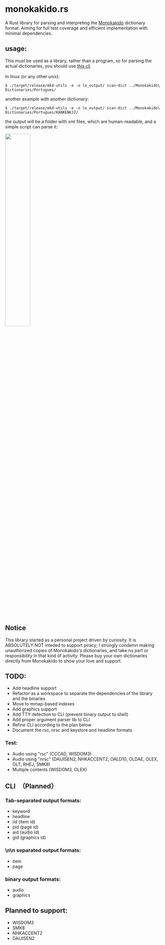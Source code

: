 # monokakido.rs
A Rust library for parsing and interpreting the [Monokakido](https://www.monokakido.jp/en/dictionaries/app/) dictionary format.
Aiming for full test coverage and efficient implementation with minimal dependencies.


## usage:
This must be used as a library, rather than a program, so for parsing the actual dictionaries, you should use [this cli](https://git.ajattix.org/hashirama/mkd-utils)<br></br>
In linux (or any other unix):
```shell
$ ./target/release/mkd-utils -e -o le_output/ scan-dict ../Monokakido\ Dictionaries/Portugues/
```
another example with another dictionary:
```shell
$ ./target/release/mkd-utils -e -o le_output/ scan-dict ../Monokakido\ Dictionaries/Portugues/KANKENKJ2/
```
the output will be a folder with xml files, which are human-readable, and a simple script can parse it: 

<img src="https://github.com/user-attachments/assets/d614631b-794e-4914-aeef-226f25eb90cc" width="40%" />


## Notice

This library started as a personal project driven by curiosity.
It is ABSOLUTELY NOT inteded to support piracy;
I strongly condemn making unauthorized copies of Monokakido's dictionaries,
and take no part or responsibility in that kind of activity.
Please buy your own dictionaries directly from Monokakido to show your love and support.

## TODO:
- Add headline support
- Refactor as a workspace to separate the dependencies of the library and the binaries
- Move to mmap-based indexes
- Add graphics support
- Add TTY detection to CLI (prevent binary output to shell)
- Add proper argument parser lib to CLI
- Refine CLI according to the plan below
- Document the rsc, nrsc and keystore and headline formats
### Test:
- Audio using "rsc" (CCCAD, WISDOM3)
- Audio using "nrsc" (DAIJISEN2, NHKACCENT2, OALD10, OLDAE, OLEX, OLT, RHEJ, SMK8)
- Multiple contents (WISDOM3, OLEX)


## CLI　（Planned）

### Tab-separated output formats:
- keyword
- headline
- iid (item id)
- pid (page id)
- aid (audio id)
- gid (graphics id)

### \n\n separated output formats:
- item
- page

### binary output formats:
- audio
- graphics


## Planned to support:
- WISDOM3
- SMK8
- NHKACCENT2
- DAIJISEN2
